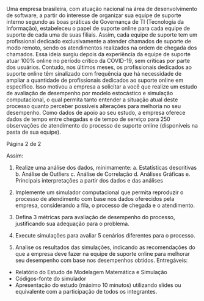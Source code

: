 Uma empresa brasileira, com atuação nacional na área de desenvolvimento de software, a partir do
interesse de organizar sua equipe de suporte interno segundo as boas práticas de Governança de TI
(Tecnologia da Informação), estabeleceu o papel de suporte online para cada equipe de suporte de
cada uma de suas filiais.
Assim, cada equipe de suporte tem um profissional dedicado exclusivamente a atender chamados de
suporte de modo remoto, sendo os atendimentos realizados na ordem de chegada dos chamados.
Essa ideia surgiu depois da experiência da equipe de suporte atuar 100% online no período crítico da
COVID-19, sem críticas por parte dos usuários.
Contudo, nos últimos meses, os profissionais dedicados ao suporte online têm sinalizado com
frequência que há necessidade de ampliar a quantidade de profissionais dedicados ao suporte online
em específico. Isso motivou a empresa a solicitar a você que realize um estudo de avaliação de
desempenho por modelo estocástico e simulação computacional, o qual permita tanto entender a
situação atual deste processo quanto perceber possíveis alterações para melhoria no seu
desempenho.
Como dados de apoio ao seu estudo, a empresa oferece dados de tempo entre chegadas e de tempo
de serviço para 250 observações de atendimento do processo de suporte online (disponíveis na pasta
de sua equipe).

Página 2 de 2

Assim:
1) Realize uma análise dos dados, minimamente:
a. Estatísticas descritivas
b. Análise de Outliers
c. Análise de Correlação
d. Análises Gráficas
e. Principais interpretações a partir dos dados e das análises

2) Implemente um simulador computacional que permita reproduzir o processo de atendimento
com base nos dados oferecidos pela empresa, considerando a fila, o processo de chegada e o
atendimento.

3) Defina 3 métricas para avaliação de desempenho do processo, justificando sua adequação
para o problema.

4) Execute simulações para avaliar 5 cenários diferentes para o processo.

5) Analise os resultados das simulações, indicando as recomendações do que a empresa deve
fazer na equipe de suporte online para melhorar seu desempenho com base nos
desempenhos obtidos.
Entregáveis:
- Relatório do Estudo de Modelagem Matemática e Simulação
- Códigos-fonte do simulador
- Apresentação do estudo (máximo 10 minutos) utilizando slides ou equivalente com a participação
de todos os integrantes.
